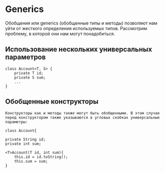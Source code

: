 # Generics

Обобщения или generics (обобщенные типы и методы) позволяют нам уйти от жесткого определения используемых типов. Рассмотрим проблему, в которой они нам могут понадобиться.

## Использование нескольких универсальных параметров
	class Account<T, S> {
		private T id;
		private S sum;
		...
	}

## Обобщенные конструкторы
	Конструкторы как и методы также могут быть обобщенными. В этом случае перед конструктором также указываются в угловых скобках универсальные параметры:

	class Account{
     
    private String id;
    private int sum;
     
    <T>Account(T id, int sum){
        this.id = id.toString();
        this.sum = sum;
    }	

